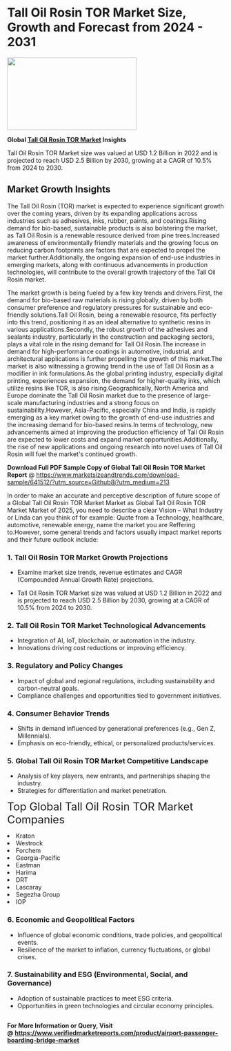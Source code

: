 <H1>Tall Oil Rosin TOR Market Size, Growth and Forecast from 2024 - 2031</H1><img class="aligncenter size-medium wp-image-584254" src="https://thirdeyenews.in/wp-content/uploads/2024/09/Global-Market-Research-300x168.jpeg" alt="" width="300" height="168" /><p><strong>Global&nbsp;<a href="https://www.marketsizeandtrends.com/download-sample/641512/?utm_source=Github8j?utm_medium=213">Tall Oil Rosin TOR Market</a> Insights</strong></p><p>Tall Oil Rosin TOR Market size was valued at USD 1.2 Billion in 2022 and is projected to reach USD 2.5 Billion by 2030, growing at a CAGR of 10.5% from 2024 to 2030.</p><p><h2>Market Growth Insights</h2> <p>The Tall Oil Rosin (TOR) market is expected to experience significant growth over the coming years, driven by its expanding applications across industries such as adhesives, inks, rubber, paints, and coatings.Rising demand for bio-based, sustainable products is also bolstering the market, as Tall Oil Rosin is a renewable resource derived from pine trees.Increased awareness of environmentally friendly materials and the growing focus on reducing carbon footprints are factors that are expected to propel the market further.Additionally, the ongoing expansion of end-use industries in emerging markets, along with continuous advancements in production technologies, will contribute to the overall growth trajectory of the Tall Oil Rosin market.</p> <p>The market growth is being fueled by a few key trends and drivers.First, the demand for bio-based raw materials is rising globally, driven by both consumer preference and regulatory pressures for sustainable and eco-friendly solutions.Tall Oil Rosin, being a renewable resource, fits perfectly into this trend, positioning it as an ideal alternative to synthetic resins in various applications.Secondly, the robust growth of the adhesives and sealants industry, particularly in the construction and packaging sectors, plays a vital role in the rising demand for Tall Oil Rosin.The increase in demand for high-performance coatings in automotive, industrial, and architectural applications is further propelling the growth of this market.The market is also witnessing a growing trend in the use of Tall Oil Rosin as a modifier in ink formulations.As the global printing industry, especially digital printing, experiences expansion, the demand for higher-quality inks, which utilize resins like TOR, is also rising.Geographically, North America and Europe dominate the Tall Oil Rosin market due to the presence of large-scale manufacturing industries and a strong focus on sustainability.However, Asia-Pacific, especially China and India, is rapidly emerging as a key market owing to the growth of end-use industries and the increasing demand for bio-based resins.In terms of technology, new advancements aimed at improving the production efficiency of Tall Oil Rosin are expected to lower costs and expand market opportunities.Additionally, the rise of new applications and ongoing research into novel uses of Tall Oil Rosin will fuel the market's continued growth.</p> <p><span class=""><strong>Download Full PDF Sample Copy of Global Tall Oil Rosin TOR Market Report</strong> @ <a href="https://www.marketsizeandtrends.com/download-sample/641512/?utm_source=Github8j?utm_medium=213" target="_blank">https://www.marketsizeandtrends.com/download-sample/641512/?utm_source=Github8j?utm_medium=213</a></span></p><p>In order to make an accurate and perceptive description of future scope of a Global&nbsp;Tall Oil Rosin TOR Market Market as Global&nbsp;Tall Oil Rosin TOR Market Market of 2025, you need to describe a clear Vision &ndash; What Industry or Linda can you think of for example: Quote from a Technology, healthcare, automotive, renewable energy, name the market you are Reffering to.However, some general trends and factors usually impact market reports and their future outlook include:</p><h3>1.&nbsp;<strong>Tall Oil Rosin TOR Market Growth Projections</strong></h3><ul><li>Examine market size trends, revenue estimates and CAGR (Compounded Annual Growth Rate) projections.</li><li><p>Tall Oil Rosin TOR Market size was valued at USD 1.2 Billion in 2022 and is projected to reach USD 2.5 Billion by 2030, growing at a CAGR of 10.5% from 2024 to 2030.</p></li></ul><h3>2.&nbsp;<strong>Tall Oil Rosin TOR Market Technological Advancements</strong></h3><ul><li>Integration of AI, IoT, blockchain, or automation in the industry.</li><li>Innovations driving cost reductions or improving efficiency.</li></ul><h3>3.&nbsp;<strong>Regulatory and Policy Changes</strong></h3><ul><li>Impact of global and regional regulations, including sustainability and carbon-neutral goals.</li><li>Compliance challenges and opportunities tied to government initiatives.</li></ul><h3>4.&nbsp;<strong>Consumer Behavior Trends</strong></h3><ul><li>Shifts in demand influenced by generational preferences (e.g., Gen Z, Millennials).</li><li>Emphasis on eco-friendly, ethical, or personalized products/services.</li></ul><h3>5.&nbsp;<strong>Global Tall Oil Rosin TOR Market Competitive Landscape</strong></h3><ul><li>Analysis of key players, new entrants, and partnerships shaping the industry.</li><li>Strategies for differentiation and market penetration.</li></ul><p data-pm-slice="1 1 []"><span style="color: inherit; font-family: inherit; font-size: 25px;">Top Global Tall Oil Rosin TOR Market Companies</span></p><div class="" data-test-id=""><p><li>Kraton</li><li> Westrock</li><li> Forchem</li><li> Georgia-Pacific</li><li> Eastman</li><li> Harima</li><li> DRT</li><li> Lascaray</li><li> Segezha Group</li><li> IOP</li></p></div><h3>6.&nbsp;<strong>Economic and Geopolitical Factors</strong></h3><ul><li>Influence of global economic conditions, trade policies, and geopolitical events.</li><li>Resilience of the market to inflation, currency fluctuations, or global crises.</li></ul><h3>7.&nbsp;<strong>Sustainability and ESG (Environmental, Social, and Governance)</strong></h3><ul><li>Adoption of sustainable practices to meet ESG criteria.</li><li>Opportunities in green technologies and circular economy principles.</li></ul><h2><strong style="font-size: 14px;">For More Information or Query, Visit @&nbsp;</strong><a style="background-color: #ffffff; font-size: 14px;" href="https://www.marketsizeandtrends.com/report/tall-oil-rosin-tor-market/" target="_blank">https://www.verifiedmarketreports.com/product/airport-passenger-boarding-bridge-market</a></h2>